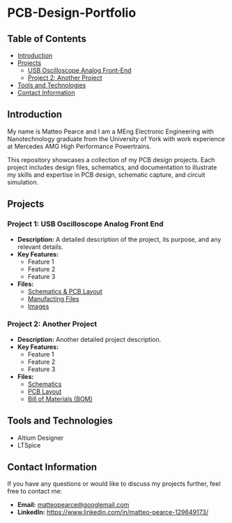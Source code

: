 # PCB-Design-Portfolio

## Table of Contents
- [Introduction](#introduction)
- [Projects](#projects)
  - [USB Oscilloscope Analog Front-End](#project-1:-usb-oscilloscope-analog-front-end)
  - [Project 2: Another Project](#project-2-another-project)
- [Tools and Technologies](#tools-and-technologies)
- [Contact Information](#contact-information)

## Introduction
My name is Matteo Pearce and I am a MEng Electronic Engineering with Nanotechnology graduate from the University of York with work experience at Mercedes AMG High Performance Powertrains. 

This repository showcases a collection of my PCB design projects. Each project includes design files, schematics, and documentation to illustrate my skills and expertise in PCB design, schematic capture, and circuit simulation.

## Projects

### Project 1: USB Oscilloscope Analog Front End
- **Description:** A detailed description of the project, its purpose, and any relevant details.
- **Key Features:** 
  - Feature 1
  - Feature 2
  - Feature 3
- **Files:**
  - [Schematics & PCB Layout](link_to_schematics)
  - [Manufacting Files](link_to_pcb_layout)
  - [Images](https://github.com/MatteoPearce/PCB-Design-Portfolio/tree/main/USB%20Oscilloscope%20Analog%20Front-End/Project%20Files)

### Project 2: Another Project
- **Description:** Another detailed project description.
- **Key Features:**
  - Feature 1
  - Feature 2
  - Feature 3
- **Files:**
  - [Schematics](link_to_schematics)
  - [PCB Layout](link_to_pcb_layout)
  - [Bill of Materials (BOM)](link_to_bom)

## Tools and Technologies
- Altium Designer
- LTSpice

## Contact Information
If you have any questions or would like to discuss my projects further, feel free to contact me:
- **Email:** matteopearce@googlemail.com
- **LinkedIn:** https://www.linkedin.com/in/matteo-pearce-129649173/
